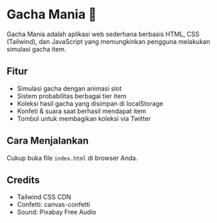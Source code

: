 # Gacha Mania 🎁

Gacha Mania adalah aplikasi web sederhana berbasis HTML, CSS (Tailwind), dan JavaScript yang memungkinkan pengguna melakukan simulasi gacha item.

## Fitur
- Simulasi gacha dengan animasi slot
- Sistem probabilitas berbagai tier item
- Koleksi hasil gacha yang disimpan di localStorage
- Konfeti & suara saat berhasil mendapat item
- Tombol untuk membagikan koleksi via Twitter

## Cara Menjalankan
Cukup buka file `index.html` di browser Anda.

## Credits
- Tailwind CSS CDN
- Confetti: canvas-confetti
- Sound: Pixabay Free Audio
